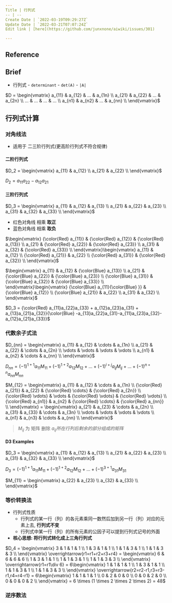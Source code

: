 ```yaml
---
Title | 行列式
-- | --
Create Date | `2022-03-19T09:29:27Z`
Update Date | `2022-03-21T07:07:24Z`
Edit link | [here](https://github.com/junxnone/aiwiki/issues/301)

---
```

## Reference

## Brief
- 行列式 - `determinant` - `det(A)` - `|A|`

$D = \begin{vmatrix}
a_{11} & a_{12} & ... & a_{1n} \\
a_{21} & a_{22} & ... & a_{2n} \\
... & ... & ... & ... \\
a_{n1} & a_{n2} & ... & a_{nn} \\
\end{vmatrix}$


## 行列式计算


### 对角线法
- 适用于 二三阶行列式(更高阶行列式不符合规律)

#### 二阶行列式
$D_2 = \begin{vmatrix}
a_{11} & a_{12} \\
a_{21} & a_{22} \\
\end{vmatrix}$

$D_2 = a_{11}a_{22} - a_{12}a_{21}$

#### 三阶行列式

$D_3 = \begin{vmatrix}
a_{11} & a_{12} & a_{13} \\
a_{21} & a_{22} & a_{23} \\
a_{31} & a_{32} & a_{33} \\
\end{vmatrix}$

- 红色对角线 相乘 **取正**
- 蓝色对角线 相乘 **取负**

$\begin{vmatrix}
{\color{Red} a_{11}} & {\color{Red} a_{12}} & {\color{Red} a_{13}} \\
a_{21} & {\color{Red} a_{22}} & {\color{Red} a_{23}} \\
a_{31} & a_{32} & {\color{Red} a_{33}} \\
\end{vmatrix}\begin{vmatrix}
a_{11} & a_{12} \\
{\color{Red} a_{21}} & a_{22} \\
{\color{Red} a_{31}} & {\color{Red} a_{32}} \\
\end{vmatrix}$

$\begin{vmatrix}
a_{11} & a_{12} & {\color{Blue} a_{13}} \\
a_{21} & {\color{Blue} a_{22}} & {\color{Blue} a_{23}} \\
{\color{Blue} a_{31}} & {\color{Blue} a_{32}} & {\color{Blue} a_{33}} \\
\end{vmatrix}\begin{vmatrix}
{\color{Blue} a_{11}{\color{Blue} }} & {\color{Blue} a_{12}} \\
{\color{Blue} a_{21}} & a_{22} \\
a_{31} & a_{32} \\
\end{vmatrix}$

$D_3 = {\color{Red} a_{11}a_{22}a_{33} + a_{12}a_{23}a_{31} + a_{13}a_{21}a_{32}}{\color{Blue} -a_{13}a_{22}a_{31}-a_{11}a_{23}a_{32}-a_{12}a_{21}a_{33}}$

### 代数余子式法

$D_{nn} = \begin{vmatrix}
a_{11} & a_{12} & \cdots & a_{1n} \\
a_{21} & a_{22} & \cdots & a_{2n} \\
\vdots  & \vdots & \vdots & \vdots \\
a_{n1} & a_{n2} & \cdots & a_{nn} \\
\end{vmatrix}$

$D_{nn} = (-1)^{1+1}a_{11}M_{11} + (-1)^{1+2}a_{12}M_{12} + ... + (-1)^{i+j}a_{ij}M_{ij} + ... + (-1)^{n+n}a_{nn}M_{nn}$

$M_{12} = \begin{vmatrix}
a_{11} & a_{12} & \cdots & a_{1n} \\
{\color{Red} a_{21}} & a_{22} & {\color{Red} \cdots} & {\color{Red} a_{2n}} \\
{\color{Red} \vdots}  & \vdots & {\color{Red} \vdots} & {\color{Red} \vdots} \\
{\color{Red} a_{n1}} & a_{n2} & {\color{Red} \cdots} & {\color{Red} a_{nn}} \\
\end{vmatrix}
= \begin{vmatrix}
a_{21} & a_{23} & \cdots & a_{2n} \\
a_{31} & a_{33} & \cdots & a_{3n} \\
\vdots  & \vdots & \vdots & \vdots \\
a_{n1} & a_{n3} & \cdots & a_{nn} \\
\end{vmatrix}$


> $M_{ij}$ 为 矩阵 删除 $a_{ij} 所在行列后剩余的部分组成的矩阵$

#### D3 Examples

$D_3 = \begin{vmatrix}
a_{11} & a_{12} & a_{13} \\
a_{21} & a_{22} & a_{23} \\
a_{31} & a_{32} & a_{33} \\
\end{vmatrix}$

$D_3 = (-1)^{1+1}a_{11}M_{11} + (-1)^{1+2}a_{12}M_{12} + ... + (-1)^{3+1}a_{31}M_{31}$

$M_{11} = \begin{vmatrix}
a_{22} & a_{23} \\
a_{32} & a_{33} \\
\end{vmatrix}$

### 等价转换法
- 行列式性质
  - 行列式的某一行（列）的各元素乘同一数然后加到另一行（列）对应的元素上去, **行列式不变**
  - 行列式中某一行（列）的所有元素的公因子可以提到行列式记号的外面
- **核心思想: 将行列式转化成上三角行列式**

$D_4 = \begin{vmatrix}
3 & 1 & 1 & 1 \\
1 & 3 & 1 & 1 \\
1 & 1 & 3 & 1 \\
1 & 1 & 3 & 3 \\
\end{vmatrix}
\overrightarrow{r1=r1+r2+r3+r4}
= \begin{vmatrix}
6 & 6 & 6 & 6 \\
1 & 3 & 1 & 1 \\
1 & 1 & 3 & 1 \\
1 & 1 & 3 & 3 \\
\end{vmatrix}
\overrightarrow{r1=r1\div 6}
= 6\begin{vmatrix}
1 & 1 & 1 & 1 \\
1 & 3 & 1 & 1 \\
1 & 1 & 3 & 1 \\
1 & 1 & 3 & 3 \\
\end{vmatrix} 
\overrightarrow{r2=r2-r1,r3=r3-r1,r4=r4-r1}
= 6\begin{vmatrix}
1 & 1 & 1 & 1 \\
0 & 2 & 0 & 0 \\
0 & 0 & 2 & 0 \\
0 & 0 & 0 & 2 \\
\end{vmatrix} 
 = 6 \times (1 \times 2 \times 2 \times 2) = 48$

### 逆序数法



